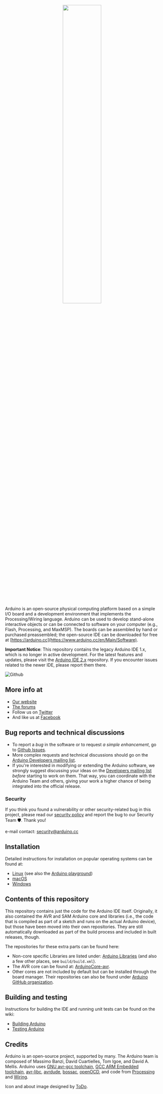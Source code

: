 <p align="center">
    <img src="http://content.arduino.cc/brand/arduino-color.svg" width="50%" />
</p>

Arduino is an open-source physical computing platform based on a simple I/O board and a development environment that implements the Processing/Wiring language. Arduino can be used to develop stand-alone interactive objects or can be connected to software on your computer (e.g., Flash, Processing, and MaxMSP). The boards can be assembled by hand or purchased preassembled; the open-source IDE can be downloaded for free at [https://arduino.cc](https://www.arduino.cc/en/Main/Software).

**Important Notice**: This repository contains the legacy Arduino IDE 1.x, which is no longer in active development. For the latest features and updates, please visit the [Arduino IDE 2.x](https://github.com/arduino/arduino-ide) repository. If you encounter issues related to the newer IDE, please report them there.

![Github](https://img.shields.io/github/v/release/arduino/Arduino)

## More info at
- [Our website](https://www.arduino.cc/)
- [The forums](https://forum.arduino.cc/)
- Follow us on [Twitter](https://twitter.com/arduino)
- And like us at [Facebook](https://www.facebook.com/official.arduino)

## Bug reports and technical discussions
- To report a *bug* in the software or to request *a simple enhancement*, go to [Github Issues](https://github.com/arduino/Arduino/issues).
- More complex requests and technical discussions should go on the [Arduino Developers mailing list](https://groups.google.com/a/arduino.cc/forum/#!forum/developers).
- If you're interested in modifying or extending the Arduino software, we strongly suggest discussing your ideas on the [Developers mailing list](https://groups.google.com/a/arduino.cc/forum/#!forum/developers) *before* starting to work on them. That way, you can coordinate with the Arduino Team and others, giving your work a higher chance of being integrated into the official release.

### Security
If you think you found a vulnerability or other security-related bug in this project, please read our [security policy](https://github.com/arduino/Arduino/security/policy) and report the bug to our Security Team 🛡️. Thank you!

e-mail contact: security@arduino.cc

## Installation
Detailed instructions for installation on popular operating systems can be found at:
- [Linux](https://www.arduino.cc/en/Guide/Linux) (see also the [Arduino playground](https://playground.arduino.cc/Learning/Linux))
- [macOS](https://www.arduino.cc/en/Guide/macOS)
- [Windows](https://www.arduino.cc/en/Guide/Windows)

## Contents of this repository
This repository contains just the code for the Arduino IDE itself. Originally, it also contained the AVR and SAM Arduino core and libraries (i.e., the code that is compiled as part of a sketch and runs on the actual Arduino device), but those have been moved into their own repositories. They are still automatically downloaded as part of the build process and included in built releases, though.

The repositories for these extra parts can be found here:
- Non-core specific Libraries are listed under: [Arduino Libraries](https://github.com/arduino-libraries/) (and also a few other places, see `build/build.xml`).
- The AVR core can be found at: [ArduinoCore-avr](https://github.com/arduino/ArduinoCore-avr).
- Other cores are not included by default but can be installed through the board manager. Their repositories can also be found under [Arduino GitHub organization](https://github.com/arduino/).

## Building and testing
Instructions for building the IDE and running unit tests can be found on the wiki:
- [Building Arduino](https://github.com/arduino/Arduino/wiki/Building-Arduino)
- [Testing Arduino](https://github.com/arduino/Arduino/wiki/Testing-Arduino)

## Credits
Arduino is an open-source project, supported by many. The Arduino team is composed of Massimo Banzi, David Cuartielles, Tom Igoe, and David A. Mellis. Arduino uses [GNU avr-gcc toolchain](https://gcc.gnu.org/wiki/avr-gcc), [GCC ARM Embedded toolchain](https://launchpad.net/gcc-arm-embedded), [avr-libc](https://www.nongnu.org/avr-libc/), [avrdude](https://www.nongnu.org/avrdude/), [bossac](http://www.shumatech.com/web/products/bossa), [openOCD](http://openocd.org/), and code from [Processing](https://www.processing.org) and [Wiring](http://wiring.org.co).

Icon and about image designed by [ToDo](https://www.todo.to.it/).
